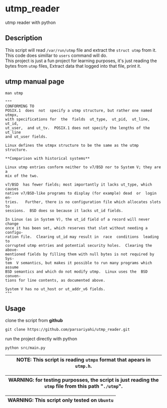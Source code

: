 # utmp_reader
utmp reader with python

## Description
This script will read `/var/run/utmp` file and extract the `struct utmp` from it. <br>
This code does simillar to `users` command will do. <br>
This project is just a fun project for learning purposes, it's just reading the bytes from `utmp` files,
Extract data that logged into that file, print it.

## utmp manual page
```
man utmp
```
    """
    CONFORMING TO
    POSIX.1  does  not  specify a utmp structure, but rather one named utmpx,
    with specifications for  the  fields  ut_type,  ut_pid,  ut_line,  ut_id,
    ut_user,  and ut_tv.  POSIX.1 does not specify the lengths of the ut_line
    and ut_user fields.

    Linux defines the utmpx structure to be the same as the utmp structure.

    **Comparison with historical systems**

    Linux utmp entries conform neither to v7/BSD nor to System V; they are  a
    mix of the two.

    v7/BSD  has fewer fields; most importantly it lacks ut_type, which causes
    native v7/BSD-like programs to display (for example) dead  or  login  en‐
    tries.   Further, there is no configuration file which allocates slots to
    sessions.  BSD does so because it lacks ut_id fields.

    In Linux (as in System V), the ut_id field of a record will never  change
    once it has been set, which reserves that slot without needing a configu‐
    ration file.  Clearing ut_id may result in  race  conditions  leading  to
    corrupted utmp entries and potential security holes.  Clearing the above‐
    mentioned fields by filling them with null bytes is not required by  Sys‐
    tem  V semantics, but makes it possible to run many programs which assume
    BSD semantics and which do not modify utmp.  Linux uses the  BSD  conven‐
    tions for line contents, as documented above.

    System V has no ut_host or ut_addr_v6 fields.
    """

## Usage
clone the script from **github**
```
git clone https://github.com/parsariyahi/utmp_reader.git
```
run the project directly with python
```
python src/main.py
```

| NOTE: This script is reading `utmpx` format that apears in  `utmp.h`.|
| --- | 

| WARNING: for testing purposses, the script is just reading the `utmp` file from this path "`./utmp`".|
| --- |

| WARNING: This script only tested on `Ubuntu` |
| --- |
